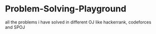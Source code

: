 # Problem-Solving-Playground
all the problems i have solved in different OJ like hackerrank, codeforces and SPOJ
